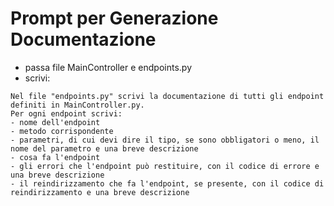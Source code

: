 # Prompt per Generazione Documentazione
- passa file MainController e endpoints.py
- scrivi:
```
Nel file "endpoints.py" scrivi la documentazione di tutti gli endpoint definiti in MainController.py.
Per ogni endpoint scrivi:
- nome dell'endpoint
- metodo corrispondente
- parametri, di cui devi dire il tipo, se sono obbligatori o meno, il nome del parametro e una breve descrizione
- cosa fa l'endpoint
- gli errori che l'endpoint può restituire, con il codice di errore e una breve descrizione
- il reindirizzamento che fa l'endpoint, se presente, con il codice di reindirizzamento e una breve descrizione
```